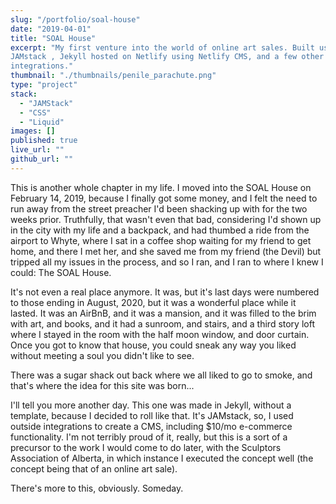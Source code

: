 ```yaml
---
slug: "/portfolio/soal-house"
date: "2019-04-01"
title: "SOAL House"
excerpt: "My first venture into the world of online art sales. Built using the
JAMstack , Jekyll hosted on Netlify using Netlify CMS, and a few other
integrations."
thumbnail: "./thumbnails/penile_parachute.png"
type: "project"
stack:
  - "JAMStack"
  - "CSS"
  - "Liquid"
images: []
published: true
live_url: ""
github_url: ""
---
```


This is another whole chapter in my life. I moved into the SOAL House on
February 14, 2019, because I finally got some money, and I felt the need to run
away from the street preacher I'd been shacking up with for the two weeks prior.
Truthfully, that wasn't even that bad, considering I'd shown up in the city with
my life and a backpack, and had thumbed a ride from the airport to Whyte, where
I sat in a coffee shop waiting for my friend to get home, and there I met her,
and she saved me from my friend (the Devil) but tripped all my issues in the
process, and so I ran, and I ran to where I knew I could: The SOAL House.

It's not even a real place anymore. It was, but it's last days were numbered to
those ending in August, 2020, but it was a wonderful place while it lasted. It
was an AirBnB, and it was a mansion, and it was filled to the brim with art, and
books, and it had a sunroom, and stairs, and a third story loft where I stayed
in the room with the half moon window, and door curtain. Once you got to know
that house, you could sneak any way you liked without meeting a soul you didn't
like to see.

There was a sugar shack out back where we all liked to go to smoke, and that's
where the idea for this site was born...

I'll tell you more another day. This one was made in Jekyll, without a template,
because I decided to roll like that. It's JAMstack, so, I used outside
integrations to create a CMS, including $10/mo e-commerce functionality. I'm not
terribly proud of it, really, but this is a sort of a precursor to the work I
would come to do later, with the Sculptors Association of Alberta, in which
instance I executed the concept well (the concept being that of an online art
sale).

There's more to this, obviously. Someday.
